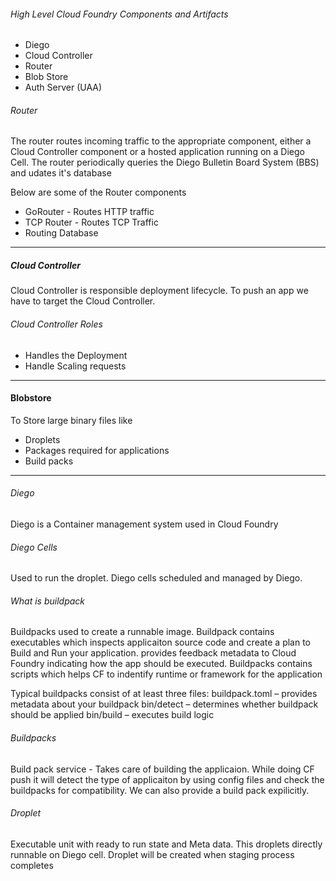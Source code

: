 ###### High Level Cloud Foundry Components and Artifacts
* Diego
* Cloud Controller
* Router
* Blob Store
* Auth Server (UAA)


###### Router
The router routes incoming traffic to the appropriate component, either a Cloud Controller component or a hosted application running on a Diego Cell. The router periodically queries the Diego Bulletin Board System (BBS) and udates it's database

Below are some of the Router components
* GoRouter - Routes HTTP traffic
* TCP Router - Routes TCP Traffic
* Routing Database

---
##### Cloud Controller
Cloud Controller is responsible deployment lifecycle. To push an app we have to target the Cloud Controller.
###### Cloud Controller Roles
* Handles the Deployment
* Handle Scaling requests

---
#### Blobstore
To Store large binary files like
* Droplets
* Packages required for applications
* Build packs
 ---


###### Diego
Diego is a Container management system  used in Cloud Foundry


###### Diego Cells
Used to run the droplet. Diego cells scheduled and managed by Diego.



###### What is buildpack
Buildpacks used to create a runnable image.
Buildpack contains executables which inspects applicaiton source code and create a plan to Build and Run your application.  provides feedback metadata to Cloud Foundry indicating how the app should be executed.
Buildpacks contains scripts which helps CF to indentify runtime or framework for the application


Typical buildpacks consist of at least three files:
  buildpack.toml – provides metadata about your buildpack
  bin/detect – determines whether buildpack should be applied
  bin/build – executes build logic



###### Buildpacks
Build pack service - Takes care of building the applicaion.
While doing CF push it will detect the type of applicaiton by using config files and check the buildpacks for compatibility.
We can also provide a build pack expilicitly.

###### Droplet
Executable unit with ready to run state and Meta data. This droplets directly runnable on Diego cell. Droplet will be created when staging process completes
